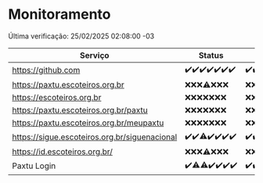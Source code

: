 # Monitoramento

Última verificação: 25/02/2025 02:08:00 -03

|Serviço|Status|Últimas 24h|
|---|---|---|
|https://github.com|<span title="2025-02-18: OK=23">✔️</span><span title="2025-02-19: OK=23">✔️</span><span title="2025-02-20: OK=22">✔️</span><span title="2025-02-21: OK=23">✔️</span><span title="2025-02-22: OK=23">✔️</span><span title="2025-02-23: OK=23">✔️</span><span title="2025-02-24: OK=4">✔️</span>|<span title="24/02/2025 02:09:00 -03 : 200">✔️</span><span title="24/02/2025 03:13:00 -03 : 200">✔️</span><span title="24/02/2025 04:09:00 -03 : 200">✔️</span><span title="24/02/2025 05:12:00 -03 : 200">✔️</span><span title="24/02/2025 06:10:00 -03 : 200">✔️</span><span title="24/02/2025 07:09:00 -03 : 200">✔️</span><span title="24/02/2025 08:07:00 -03 : 200">✔️</span><span title="24/02/2025 09:16:00 -03 : 200">✔️</span><span title="24/02/2025 10:17:00 -03 : 200">✔️</span><span title="24/02/2025 11:08:00 -03 : 200">✔️</span><span title="24/02/2025 12:09:00 -03 : 200">✔️</span><span title="24/02/2025 13:10:00 -03 : 200">✔️</span><span title="24/02/2025 14:07:00 -03 : 200">✔️</span><span title="24/02/2025 15:12:00 -03 : 200">✔️</span><span title="24/02/2025 16:08:00 -03 : 200">✔️</span><span title="24/02/2025 17:09:00 -03 : 200">✔️</span><span title="24/02/2025 18:07:00 -03 : 200">✔️</span><span title="24/02/2025 19:07:00 -03 : 200">✔️</span><span title="24/02/2025 20:08:00 -03 : 200">✔️</span><span title="24/02/2025 21:41:00 -03 : 200">✔️</span><span title="24/02/2025 23:13:00 -03 : 200">✔️</span><span title="25/02/2025 00:16:00 -03 : 200">✔️</span><span title="25/02/2025 01:11:00 -03 : 200">✔️</span><span title="25/02/2025 02:08:00 -03 : 200">✔️</span>|
|https://paxtu.escoteiros.org.br|<span title="2025-02-18: Falhas=23">❌</span><span title="2025-02-19: Falhas=23">❌</span><span title="2025-02-20: Falhas=22">❌</span><span title="2025-02-21: OK=1, Falhas=22">⚠️</span><span title="2025-02-22: Falhas=23">❌</span><span title="2025-02-23: Falhas=23">❌</span><span title="2025-02-24: Falhas=4">❌</span>|<span title="24/02/2025 02:09:00 -03 : 403">❌</span><span title="24/02/2025 03:13:00 -03 : 403">❌</span><span title="24/02/2025 04:09:00 -03 : 403">❌</span><span title="24/02/2025 05:12:00 -03 : 403">❌</span><span title="24/02/2025 06:10:00 -03 : 403">❌</span><span title="24/02/2025 07:09:00 -03 : 403">❌</span><span title="24/02/2025 08:07:00 -03 : 403">❌</span><span title="24/02/2025 09:16:00 -03 : 403">❌</span><span title="24/02/2025 10:17:00 -03 : 403">❌</span><span title="24/02/2025 11:08:00 -03 : 403">❌</span><span title="24/02/2025 12:09:00 -03 : 403">❌</span><span title="24/02/2025 13:10:00 -03 : 403">❌</span><span title="24/02/2025 14:07:00 -03 : 403">❌</span><span title="24/02/2025 15:12:00 -03 : 403">❌</span><span title="24/02/2025 16:08:00 -03 : 403">❌</span><span title="24/02/2025 17:09:00 -03 : 403">❌</span><span title="24/02/2025 18:07:00 -03 : 403">❌</span><span title="24/02/2025 19:07:00 -03 : 403">❌</span><span title="24/02/2025 20:08:00 -03 : 403">❌</span><span title="24/02/2025 21:41:00 -03 : 403">❌</span><span title="24/02/2025 23:13:00 -03 : 403">❌</span><span title="25/02/2025 00:16:00 -03 : 403">❌</span><span title="25/02/2025 01:11:00 -03 : 403">❌</span><span title="25/02/2025 02:08:00 -03 : 403">❌</span>|
|https://escoteiros.org.br|<span title="2025-02-18: Falhas=23">❌</span><span title="2025-02-19: Falhas=23">❌</span><span title="2025-02-20: Falhas=22">❌</span><span title="2025-02-21: Falhas=23">❌</span><span title="2025-02-22: Falhas=23">❌</span><span title="2025-02-23: Falhas=23">❌</span><span title="2025-02-24: Falhas=4">❌</span>|<span title="24/02/2025 02:09:00 -03 : 403">❌</span><span title="24/02/2025 03:13:00 -03 : 403">❌</span><span title="24/02/2025 04:09:00 -03 : 403">❌</span><span title="24/02/2025 05:12:00 -03 : 403">❌</span><span title="24/02/2025 06:10:00 -03 : 403">❌</span><span title="24/02/2025 07:09:00 -03 : 403">❌</span><span title="24/02/2025 08:07:00 -03 : 403">❌</span><span title="24/02/2025 09:16:00 -03 : 403">❌</span><span title="24/02/2025 10:17:00 -03 : 403">❌</span><span title="24/02/2025 11:08:00 -03 : 403">❌</span><span title="24/02/2025 12:09:00 -03 : 403">❌</span><span title="24/02/2025 13:10:00 -03 : 403">❌</span><span title="24/02/2025 14:07:00 -03 : 403">❌</span><span title="24/02/2025 15:12:00 -03 : 403">❌</span><span title="24/02/2025 16:08:00 -03 : 403">❌</span><span title="24/02/2025 17:09:00 -03 : 403">❌</span><span title="24/02/2025 18:07:00 -03 : 403">❌</span><span title="24/02/2025 19:07:00 -03 : 403">❌</span><span title="24/02/2025 20:08:00 -03 : 403">❌</span><span title="24/02/2025 21:41:00 -03 : 403">❌</span><span title="24/02/2025 23:13:00 -03 : 403">❌</span><span title="25/02/2025 00:16:00 -03 : 403">❌</span><span title="25/02/2025 01:11:00 -03 : 403">❌</span><span title="25/02/2025 02:08:00 -03 : 403">❌</span>|
|https://paxtu.escoteiros.org.br/paxtu|<span title="2025-02-18: Falhas=23">❌</span><span title="2025-02-19: Falhas=23">❌</span><span title="2025-02-20: Falhas=22">❌</span><span title="2025-02-21: Falhas=23">❌</span><span title="2025-02-22: Falhas=23">❌</span><span title="2025-02-23: Falhas=23">❌</span><span title="2025-02-24: Falhas=4">❌</span>|<span title="24/02/2025 02:09:00 -03 : 403">❌</span><span title="24/02/2025 03:13:00 -03 : 403">❌</span><span title="24/02/2025 04:09:00 -03 : 403">❌</span><span title="24/02/2025 05:12:00 -03 : 403">❌</span><span title="24/02/2025 06:10:00 -03 : 403">❌</span><span title="24/02/2025 07:09:00 -03 : 403">❌</span><span title="24/02/2025 08:07:00 -03 : 403">❌</span><span title="24/02/2025 09:16:00 -03 : 403">❌</span><span title="24/02/2025 10:17:00 -03 : 403">❌</span><span title="24/02/2025 11:08:00 -03 : 403">❌</span><span title="24/02/2025 12:09:00 -03 : 403">❌</span><span title="24/02/2025 13:10:00 -03 : 403">❌</span><span title="24/02/2025 14:07:00 -03 : 403">❌</span><span title="24/02/2025 15:12:00 -03 : 403">❌</span><span title="24/02/2025 16:08:00 -03 : 403">❌</span><span title="24/02/2025 17:09:00 -03 : 403">❌</span><span title="24/02/2025 18:07:00 -03 : 403">❌</span><span title="24/02/2025 19:07:00 -03 : 403">❌</span><span title="24/02/2025 20:08:00 -03 : 403">❌</span><span title="24/02/2025 21:41:00 -03 : 403">❌</span><span title="24/02/2025 23:13:00 -03 : 403">❌</span><span title="25/02/2025 00:16:00 -03 : 403">❌</span><span title="25/02/2025 01:11:00 -03 : 403">❌</span><span title="25/02/2025 02:08:00 -03 : 403">❌</span>|
|https://paxtu.escoteiros.org.br/meupaxtu|<span title="2025-02-18: Falhas=23">❌</span><span title="2025-02-19: Falhas=23">❌</span><span title="2025-02-20: Falhas=22">❌</span><span title="2025-02-21: Falhas=23">❌</span><span title="2025-02-22: Falhas=23">❌</span><span title="2025-02-23: Falhas=23">❌</span><span title="2025-02-24: Falhas=4">❌</span>|<span title="24/02/2025 02:09:00 -03 : 403">❌</span><span title="24/02/2025 03:13:00 -03 : 403">❌</span><span title="24/02/2025 04:09:00 -03 : 403">❌</span><span title="24/02/2025 05:12:00 -03 : 403">❌</span><span title="24/02/2025 06:10:00 -03 : 403">❌</span><span title="24/02/2025 07:09:00 -03 : 403">❌</span><span title="24/02/2025 08:07:00 -03 : 403">❌</span><span title="24/02/2025 09:16:00 -03 : 403">❌</span><span title="24/02/2025 10:17:00 -03 : 403">❌</span><span title="24/02/2025 11:08:00 -03 : 403">❌</span><span title="24/02/2025 12:09:00 -03 : 403">❌</span><span title="24/02/2025 13:10:00 -03 : 403">❌</span><span title="24/02/2025 14:07:00 -03 : 403">❌</span><span title="24/02/2025 15:12:00 -03 : 403">❌</span><span title="24/02/2025 16:08:00 -03 : 403">❌</span><span title="24/02/2025 17:09:00 -03 : 403">❌</span><span title="24/02/2025 18:07:00 -03 : 403">❌</span><span title="24/02/2025 19:07:00 -03 : 403">❌</span><span title="24/02/2025 20:08:00 -03 : 403">❌</span><span title="24/02/2025 21:41:00 -03 : 403">❌</span><span title="24/02/2025 23:13:00 -03 : 403">❌</span><span title="25/02/2025 00:16:00 -03 : 403">❌</span><span title="25/02/2025 01:11:00 -03 : 403">❌</span><span title="25/02/2025 02:08:00 -03 : 403">❌</span>|
|https://sigue.escoteiros.org.br/siguenacional|<span title="2025-02-18: OK=23">✔️</span><span title="2025-02-19: OK=23">✔️</span><span title="2025-02-20: OK=21, Falhas=1">⚠️</span><span title="2025-02-21: OK=23">✔️</span><span title="2025-02-22: OK=23">✔️</span><span title="2025-02-23: OK=23">✔️</span><span title="2025-02-24: OK=4">✔️</span>|<span title="24/02/2025 02:09:00 -03 : 200">✔️</span><span title="24/02/2025 03:13:00 -03 : 200">✔️</span><span title="24/02/2025 04:09:00 -03 : 200">✔️</span><span title="24/02/2025 05:12:00 -03 : 200">✔️</span><span title="24/02/2025 06:10:00 -03 : 200">✔️</span><span title="24/02/2025 07:09:00 -03 : 200">✔️</span><span title="24/02/2025 08:07:00 -03 : 200">✔️</span><span title="24/02/2025 09:16:00 -03 : 200">✔️</span><span title="24/02/2025 10:17:00 -03 : 200">✔️</span><span title="24/02/2025 11:08:00 -03 : 200">✔️</span><span title="24/02/2025 12:09:00 -03 : 200">✔️</span><span title="24/02/2025 13:10:00 -03 : 200">✔️</span><span title="24/02/2025 14:07:00 -03 : 200">✔️</span><span title="24/02/2025 15:12:00 -03 : 200">✔️</span><span title="24/02/2025 16:08:00 -03 : 200">✔️</span><span title="24/02/2025 17:09:00 -03 : 200">✔️</span><span title="24/02/2025 18:07:00 -03 : 200">✔️</span><span title="24/02/2025 19:07:00 -03 : 200">✔️</span><span title="24/02/2025 20:08:00 -03 : 200">✔️</span><span title="24/02/2025 21:41:00 -03 : 200">✔️</span><span title="24/02/2025 23:13:00 -03 : 200">✔️</span><span title="25/02/2025 00:16:00 -03 : 200">✔️</span><span title="25/02/2025 01:11:00 -03 : 200">✔️</span><span title="25/02/2025 02:08:00 -03 : 200">✔️</span>|
|https://id.escoteiros.org.br/|<span title="2025-02-18: Falhas=23">❌</span><span title="2025-02-19: Falhas=23">❌</span><span title="2025-02-20: Falhas=22">❌</span><span title="2025-02-21: OK=1, Falhas=22">⚠️</span><span title="2025-02-22: Falhas=23">❌</span><span title="2025-02-23: Falhas=23">❌</span><span title="2025-02-24: Falhas=4">❌</span>|<span title="24/02/2025 02:09:00 -03 : 403">❌</span><span title="24/02/2025 03:13:00 -03 : 403">❌</span><span title="24/02/2025 04:09:00 -03 : 403">❌</span><span title="24/02/2025 05:12:00 -03 : 403">❌</span><span title="24/02/2025 06:10:00 -03 : 403">❌</span><span title="24/02/2025 07:09:00 -03 : 403">❌</span><span title="24/02/2025 08:07:00 -03 : 403">❌</span><span title="24/02/2025 09:16:00 -03 : 403">❌</span><span title="24/02/2025 10:17:00 -03 : 403">❌</span><span title="24/02/2025 11:08:00 -03 : 403">❌</span><span title="24/02/2025 12:09:00 -03 : 403">❌</span><span title="24/02/2025 13:10:00 -03 : 403">❌</span><span title="24/02/2025 14:07:00 -03 : 403">❌</span><span title="24/02/2025 15:12:00 -03 : 403">❌</span><span title="24/02/2025 16:08:00 -03 : 403">❌</span><span title="24/02/2025 17:09:00 -03 : 403">❌</span><span title="24/02/2025 18:07:00 -03 : 403">❌</span><span title="24/02/2025 19:07:00 -03 : 403">❌</span><span title="24/02/2025 20:08:00 -03 : 403">❌</span><span title="24/02/2025 21:41:00 -03 : 403">❌</span><span title="24/02/2025 23:13:00 -03 : 403">❌</span><span title="25/02/2025 00:16:00 -03 : 403">❌</span><span title="25/02/2025 01:11:00 -03 : 403">❌</span><span title="25/02/2025 02:08:00 -03 : 403">❌</span>|
|Paxtu Login|<span title="2025-02-18: OK=23">✔️</span><span title="2025-02-19: OK=22, Falhas=1">⚠️</span><span title="2025-02-20: OK=21, Falhas=1">⚠️</span><span title="2025-02-21: OK=23">✔️</span><span title="2025-02-22: OK=23">✔️</span><span title="2025-02-23: OK=23">✔️</span><span title="2025-02-24: OK=4">✔️</span>|<span title="24/02/2025 02:09:00 -03 : 200">✔️</span><span title="24/02/2025 03:13:00 -03 : 200">✔️</span><span title="24/02/2025 04:09:00 -03 : 200">✔️</span><span title="24/02/2025 05:12:00 -03 : 200">✔️</span><span title="24/02/2025 06:10:00 -03 : 200">✔️</span><span title="24/02/2025 07:09:00 -03 : 200">✔️</span><span title="24/02/2025 08:07:00 -03 : 200">✔️</span><span title="24/02/2025 09:16:00 -03 : 200">✔️</span><span title="24/02/2025 10:17:00 -03 : 200">✔️</span><span title="24/02/2025 11:08:00 -03 : 200">✔️</span><span title="24/02/2025 12:09:00 -03 : 200">✔️</span><span title="24/02/2025 13:10:00 -03 : 200">✔️</span><span title="24/02/2025 14:07:00 -03 : 200">✔️</span><span title="24/02/2025 15:12:00 -03 : 200">✔️</span><span title="24/02/2025 16:08:00 -03 : 200">✔️</span><span title="24/02/2025 17:09:00 -03 : 200">✔️</span><span title="24/02/2025 18:07:00 -03 : 200">✔️</span><span title="24/02/2025 19:07:00 -03 : 200">✔️</span><span title="24/02/2025 20:08:00 -03 : 200">✔️</span><span title="24/02/2025 21:41:00 -03 : 200">✔️</span><span title="24/02/2025 23:13:00 -03 : 200">✔️</span><span title="25/02/2025 00:16:00 -03 : 200">✔️</span><span title="25/02/2025 01:11:00 -03 : 200">✔️</span><span title="25/02/2025 02:08:00 -03 : 200">✔️</span>|
